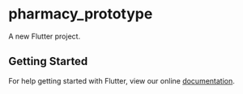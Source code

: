 # pharmacy_prototype

A new Flutter project.

## Getting Started

For help getting started with Flutter, view our online
[documentation](https://flutter.io/).
